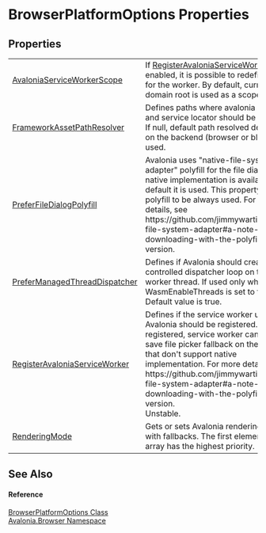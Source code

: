 # BrowserPlatformOptions Properties




## Properties
<table>
<tr>
<td><a href="P_Avalonia_Browser_BrowserPlatformOptions_AvaloniaServiceWorkerScope">AvaloniaServiceWorkerScope</a></td>
<td>If <a href="P_Avalonia_Browser_BrowserPlatformOptions_RegisterAvaloniaServiceWorker">RegisterAvaloniaServiceWorker</a> is enabled, it is possible to redefine scope for the worker. By default, current domain root is used as a scope.</td>
</tr>
<tr>
<td><a href="P_Avalonia_Browser_BrowserPlatformOptions_FrameworkAssetPathResolver">FrameworkAssetPathResolver</a></td>
<td>Defines paths where avalonia modules and service locator should be resolved. If null, default path resolved depending on the backend (browser or blazor) is used.</td>
</tr>
<tr>
<td><a href="P_Avalonia_Browser_BrowserPlatformOptions_PreferFileDialogPolyfill">PreferFileDialogPolyfill</a></td>
<td>Avalonia uses "native-file-system-adapter" polyfill for the file dialogs. If native implementation is available, by default it is used. This property forces polyfill to be always used. For more details, see https://github.com/jimmywarting/native-file-system-adapter#a-note-when-downloading-with-the-polyfilled-version.</td>
</tr>
<tr>
<td><a href="P_Avalonia_Browser_BrowserPlatformOptions_PreferManagedThreadDispatcher">PreferManagedThreadDispatcher</a></td>
<td>Defines if Avalonia should create a controlled dispatcher loop on the web worker thread. If used only when WasmEnableThreads is set to true. Default value is true.</td>
</tr>
<tr>
<td><a href="P_Avalonia_Browser_BrowserPlatformOptions_RegisterAvaloniaServiceWorker">RegisterAvaloniaServiceWorker</a></td>
<td>Defines if the service worker used by Avalonia should be registered. If registered, service worker can work as a save file picker fallback on the browsers that don't support native implementation. For more details, see https://github.com/jimmywarting/native-file-system-adapter#a-note-when-downloading-with-the-polyfilled-version.<br /><Tag type="is-info">Unstable.</Tag></td>
</tr>
<tr>
<td><a href="P_Avalonia_Browser_BrowserPlatformOptions_RenderingMode">RenderingMode</a></td>
<td>Gets or sets Avalonia rendering modes with fallbacks. The first element in the array has the highest priority.</td>
</tr>
</table>

## See Also


#### Reference
<a href="T_Avalonia_Browser_BrowserPlatformOptions">BrowserPlatformOptions Class</a>  
<a href="N_Avalonia_Browser">Avalonia.Browser Namespace</a>  

